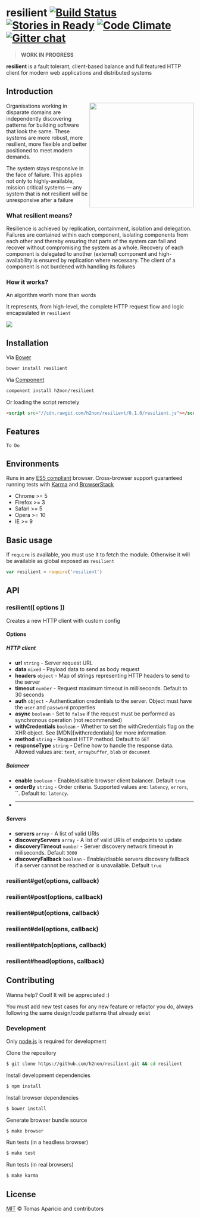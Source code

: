 # resilient [![Build Status](https://api.travis-ci.org/h2non/resilient.svg?branch=master)][travis] [![Stories in Ready](https://badge.waffle.io/h2non/resilient.png?label=ready&title=Ready)](https://waffle.io/h2non/resilient) [![Code Climate](https://codeclimate.com/github/h2non/resilient/badges/gpa.svg)](https://codeclimate.com/github/h2non/resilient) [![Gitter chat](https://badges.gitter.im/h2non/resilient.png)](https://gitter.im/h2non/resilient)

> **WORK IN PROGRESS**

**resilient** is a fault tolerant, client-based balance and full featured HTTP client
for modern web applications and distributed systems

## Introduction

<img align="right" height="280" src="https://raw.githubusercontent.com/h2non/resilient/gh-pages/images/resilient.png" />

Organisations working in disparate domains are independently discovering patterns for building software that look the same. These systems are more robust, more resilient, more flexible and better positioned to meet modern demands.

The system stays responsive in the face of failure.
This applies not only to highly-available, mission critical systems — any system that is not resilient will be unresponsive after a failure

### What resilient means?

Resilience is achieved by replication, containment, isolation and delegation.
Failures are contained within each component, isolating components from each other
and thereby ensuring that parts of the system can fail and recover without
compromising the system as a whole. Recovery of each component is delegated to another (external)
component and high-availability is ensured by replication where necessary.
The client of a component is not burdened with handling its failures

<!--
### But why in the browser?

Web applications evolved notably in the latest years, achieving and delegating new responsabilities in the client side.
The Web (and therefore HTTP) is based on a client-server architecture
-->

### How it works?

An algorithm worth more than words

It represents, from high-level, the complete HTTP request flow and logic encapsulated in `resilient`

<img src="http://rawgit.com/h2non/resilient/master/algorithm.svg" />

## Installation

Via [Bower](http://bower.io)
```bash
bower install resilient
```
Via [Component](http://component.io/)
```bash
component install h2non/resilient
```
Or loading the script remotely
```html
<script src="//cdn.rawgit.com/h2non/resilient/0.1.0/resilient.js"></script>
```

## Features

`To Do`

## Environments

Runs in any [ES5 compliant](http://kangax.github.io/compat-table/es5/) browser.
Cross-browser support guaranteed running tests with [Karma](http://karma-runner.github.io/) and [BrowserStack](http://browserstack.com/)

- Chrome >= 5
- Firefox >= 3
- Safari >= 5
- Opera >= 10
- IE >= 9

## Basic usage

If `require` is available, you must use it to fetch the module.
Otherwise it will be available as global exposed as `resilient`

```js
var resilient = require('resilient')
```

## API

### resilient([ options ])

Creates a new HTTP client with custom config

#### Options

##### HTTP client

- **url** `string` - Server request URL
- **data** `mixed` - Payload data to send as body request
- **headers** `object` - Map of strings representing HTTP headers to send to the server
- **timeout** `number` - Request maximum timeout in milliseconds. Default to 30 seconds
- **auth** `object` -  Authentication credentials to the server. Object must have the `user` and `password` properties
- **async** `boolean` - Set to `false` if the request must be performed as synchronous operation (not recommended)
- **withCredentials** `boolean` - Whether to set the withCredentials flag on the XHR object. See [MDN][withcredentials] for more information
- **method** `string` - Request HTTP method. Default to `GET`
- **responseType** `string` - Define how to handle the response data. Allowed values are: `text`, `arraybuffer`, `blob` or `document`

##### Balancer

- **enable** `boolean` - Enable/disable browser client balancer. Default `true`
- **orderBy** `string` - Order criteria. Supported values are: `latency`, `errors`, ``. Default to: `latency`.
- ****

##### Servers

- **servers** `array` - A list of valid URIs
- **discoveryServers** `array` - A list of valid URIs of endpoints to update
- **discoveryTimeout** `number` - Server discovery network timeout in miliseconds. Default `3000`
- **discoveryFallback** `boolean` - Enable/disable servers discovery fallback if a server cannot be reached or is unavailable. Default `true`

### resilient#get(options, callback)

### resilient#post(options, callback)

### resilient#put(options, callback)

### resilient#del(options, callback)

### resilient#patch(options, callback)

### resilient#head(options, callback)

## Contributing

Wanna help? Cool! It will be appreciated :)

You must add new test cases for any new feature or refactor you do,
always following the same design/code patterns that already exist

### Development

Only [node.js](http://nodejs.org) is required for development

Clone the repository
```bash
$ git clone https://github.com/h2non/resilient.git && cd resilient
```

Install development dependencies
```bash
$ npm install
```

Install browser dependencies
```bash
$ bower install
```

Generate browser bundle source
```bash
$ make browser
```

Run tests (in a headless browser)
```bash
$ make test
```

Run tests (in real browsers)
```bash
$ make karma
```

## License

[MIT](http://opensource.org/licenses/MIT) © Tomas Aparicio and contributors

[travis]: http://travis-ci.org/h2non/resilient
